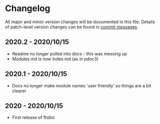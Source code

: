 # Changelog
All major and minor version changes will be documented in this file. Details of
patch-level version changes can be found in [commit messages](../../commits/master).

## 2020.2 - 2020/10/15
- Readme no longer pulled into docs - this was messing up
- Modules.md is now Index.md (as in pdoc3)

## 2020.1 - 2020/10/15
- Docs no longer make module names 'user friendly' so things are a bit clearer

## 2020 - 2020/10/15
- First release of fhdoc
